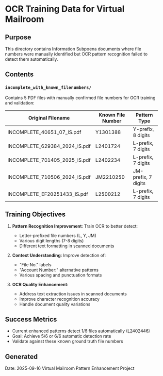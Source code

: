 # OCR Training Data for Virtual Mailroom

## Purpose
This directory contains Information Subpoena documents where file numbers were manually identified but OCR pattern recognition failed to detect them automatically.

## Contents

### `incomplete_with_known_filenumbers/`
Contains 5 PDF files with manually confirmed file numbers for OCR training and validation:

| Original Filename | Known File Number | Pattern Type |
|-------------------|-------------------|--------------|
| INCOMPLETE_40651_07_IS.pdf | Y1301388 | Y-prefix, 8 digits |
| INCOMPLETE_629384_2024_IS.pdf | L2401724 | L-prefix, 7 digits |
| INCOMPLETE_701405_2025_IS.pdf | L2402234 | L-prefix, 7 digits |
| INCOMPLETE_710506_2024_IS.pdf | JM2210250 | JM-prefix, 7 digits |
| INCOMPLETE_EF20251433_IS.pdf | L2500212 | L-prefix, 7 digits |

## Training Objectives

1. **Pattern Recognition Improvement**: Train OCR to better detect:
   - Letter-prefixed file numbers (L, Y, JM)
   - Various digit lengths (7-8 digits)
   - Different text formatting in scanned documents

2. **Context Understanding**: Improve detection of:
   - "File No." labels
   - "Account Number:" alternative patterns
   - Various spacing and punctuation formats

3. **OCR Quality Enhancement**:
   - Address text extraction issues in scanned documents
   - Improve character recognition accuracy
   - Handle document quality variations

## Success Metrics
- Current enhanced patterns detect 1/6 files automatically (L2402446)
- Goal: Achieve 5/6 or 6/6 automatic detection rate
- Validate against these known ground truth file numbers

## Generated
Date: 2025-09-16
Virtual Mailroom Pattern Enhancement Project